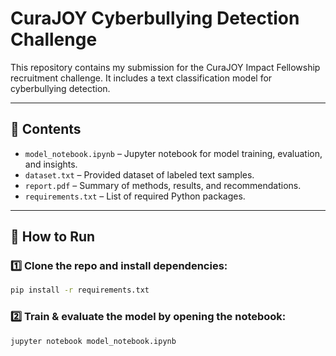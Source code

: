 # CuraJOY Cyberbullying Detection Challenge

This repository contains my submission for the CuraJOY Impact Fellowship recruitment challenge. It includes a text classification model for cyberbullying detection.

---

## 📂 Contents

- `model_notebook.ipynb` – Jupyter notebook for model training, evaluation, and insights.
- `dataset.txt` – Provided dataset of labeled text samples.
- `report.pdf` – Summary of methods, results, and recommendations.
- `requirements.txt` – List of required Python packages.

---

## 🚀 How to Run

### 1️⃣ Clone the repo and install dependencies:
```bash
pip install -r requirements.txt
```

### 2️⃣ Train & evaluate the model by opening the notebook:
```bash
jupyter notebook model_notebook.ipynb
```
